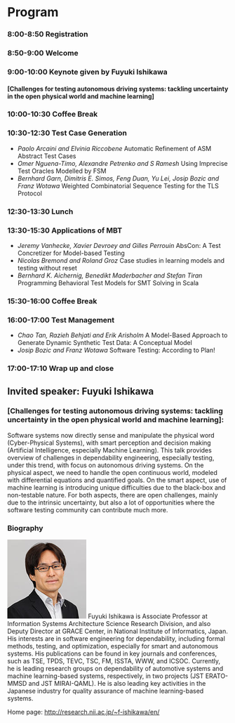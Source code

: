 # Program
### 8:00-8:50 Registration
### 8:50-9:00 Welcome
### 9:00-10:00 Keynote given by Fuyuki Ishikawa
#### [Challenges for testing autonomous driving systems: tackling uncertainty in the open physical world and machine learning]
### 10:00-10:30 Coffee Break
### 10:30-12:30 Test Case Generation
- *Paolo Arcaini and Elvinia Riccobene* Automatic Refinement of ASM Abstract Test Cases
- *Omer Nguena-Timo, Alexandre Petrenko and S Ramesh* Using Imprecise Test Oracles Modelled by FSM
- *Bernhard Garn, Dimitris E. Simos, Feng Duan, Yu Lei, Josip Bozic and Franz Wotawa* Weighted Combinatorial Sequence Testing for the TLS Protocol
### 12:30-13:30 Lunch
### 13:30-15:30 Applications of MBT
- *Jeremy Vanhecke, Xavier Devroey and Gilles Perrouin* AbsCon: A Test Concretizer for Model-based Testing
- *Nicolas Bremond and Roland Groz* Case studies in learning models and testing without reset
- *Bernhard K. Aichernig, Benedikt Maderbacher and Stefan Tiran* Programming Behavioral Test Models for SMT Solving in Scala
### 15:30-16:00 Coffee Break
### 16:00-17:00 Test Management 
- *Chao Tan, Razieh Behjati and Erik Arisholm* A Model-Based Approach to Generate Dynamic Synthetic Test Data: A Conceptual Model
- *Josip Bozic and Franz Wotawa* Software Testing: According to Plan!
### 17:00-17:10 Wrap up and close  

## Invited speaker: Fuyuki Ishikawa 
### [Challenges for testing autonomous driving systems: tackling uncertainty in the open physical world and machine learning]:

Software systems now directly sense and manipulate the physical word (Cyber-Physical Systems), with smart perception and decision making (Artificial Intelligence, especially Machine Learning). This talk provides overview of challenges in dependability engineering, especially testing, under this trend, with focus on autonomous driving systems. On the physical aspect, we need to handle the open continuous world, modeled with differential equations and quantified goals. On the smart aspect, use of machine learning is introducing unique difficulties due to the black-box and non-testable nature. For both aspects, there are open challenges, mainly due to the intrinsic uncertainty, but also a lot of opportunities where the software testing community can contribute much more.

### Biography

![ishikawa picture](images/ishikawa.jpg) Fuyuki Ishikawa is Associate Professor at Information Systems Architecture Science Research Division, and also Deputy Director at GRACE Center, in National Institute of Informatics, Japan. His interests are in software engineering for dependability, including formal methods, testing, and optimization, especially for smart and autonomous systems. His publications can be found in key journals and conferences, such as TSE, TPDS, TEVC, TSC, FM, ISSTA, WWW, and ICSOC. Currently, he is leading research groups on dependability of automotive systems and machine learning-based systems, respectively, in two projects (JST ERATO-MMSD and JST MIRAI-QAML). He is also leading key activities in the Japanese industry for quality assurance of machine learning-based systems.

Home page: <http://research.nii.ac.jp/~f-ishikawa/en/>


